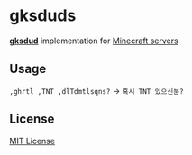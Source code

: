 # gksduds
**[gksdud](https://npmjs.com/package/gksdud)** implementation for [Minecraft servers](https://spigotmc.org)

## Usage
`,ghrtl ,TNT ,dlTdmtlsqns?` → `혹시 TNT 있으신분?`

## License
[MIT License](LICENSE)
